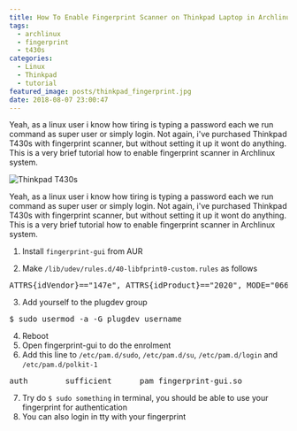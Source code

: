 ```yaml
---
title: How To Enable Fingerprint Scanner on Thinkpad Laptop in Archlinux
tags:
  - archlinux
  - fingerprint
  - t430s
categories:
  - Linux
  - Thinkpad
  - tutorial
featured_image: posts/thinkpad_fingerprint.jpg
date: 2018-08-07 23:00:47
---
```


Yeah, as a linux user i know how tiring is typing a password each we run command as super user or simply login. Not again, i've purchased Thinkpad T430s with fingerprint scanner, but without setting it up it wont do anything. This is a very brief tutorial how to enable fingerprint scanner in Archlinux system.

<!-- more -->

![Thinkpad T430s](/images/thinkpad_fingerprint.jpg)

Yeah, as a linux user i know how tiring is typing a password each we run command as super user or simply login. Not again, i've purchased Thinkpad T430s with fingerprint scanner, but without setting it up it wont do anything. This is a very brief tutorial how to enable fingerprint scanner in Archlinux system.

1.  Install `fingerprint-gui` from AUR

1.  Make `/lib/udev/rules.d/40-libfprint0-custom.rules` as follows


<pre>
ATTRS{idVendor}=="147e", ATTRS{idProduct}=="2020", MODE="0664", GROUP="plugdev"
</pre>


3.  Add yourself to the plugdev group

<pre>
$ sudo usermod -a -G plugdev username
</pre>

4.  Reboot
5.  Open fingerprint-gui to do the enrolment
6.  Add this line to `/etc/pam.d/sudo`, `/etc/pam.d/su`, `/etc/pam.d/login` and `/etc/pam.d/polkit-1`

<pre>
auth		sufficient		pam_fingerprint-gui.so
</pre>

7.  Try do `$ sudo something` in terminal, you should be able to use your fingerprint for authentication
8.  You can also login in tty with your fingerprint
